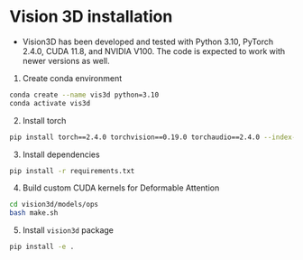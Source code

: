 # Vision 3D installation  

- Vision3D has been developed and tested with Python 3.10, PyTorch 2.4.0, CUDA 11.8, and NVIDIA V100. The code is expected to work with newer versions as well.

1. Create conda environment
```bash 
conda create --name vis3d python=3.10
conda activate vis3d
```

2. Install torch
```bash 
pip install torch==2.4.0 torchvision==0.19.0 torchaudio==2.4.0 --index-url https://download.pytorch.org/whl/cu118
```

3. Install dependencies
```bash 
pip install -r requirements.txt
```

4. Build custom CUDA kernels for Deformable Attention
```bash 
cd vision3d/models/ops
bash make.sh
```
5. Install `vision3d` package
 ```bash 
pip install -e .
```
